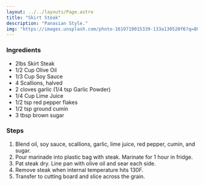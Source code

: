 ```yaml
---
layout: ../../layouts/Page.astro
title: "Skirt Steak"
description: "Panasian Style."
img: "https://images.unsplash.com/photo-1619719015339-133a130520f6?q=80&w=2940&auto=format&fit=crop&ixlib=rb-4.0.3&ixid=M3wxMjA3fDB8MHxwaG90by1wYWdlfHx8fGVufDB8fHx8fA%3D%3D"
---
```


### Ingredients

*   2lbs Skirt Steak
*   1/2 Cup Olive Oil
*   1/3 Cup Soy Sauce
*   4 Scallions, halved
*   2 cloves garlic (1/4 tsp Garlic Powder)
*   1/4 Cup Lime Juice
*   1/2 tsp red pepper flakes
*   1/2 tsp ground cumin
*   3 tbsp brown sugar

### Steps

1.  Blend oil, soy sauce, scallions, garlic, lime juice, red pepper, cumin, and sugar.
2.  Pour marinade into plastic bag with steak. Marinate for 1 hour in fridge.
3.  Pat steak dry. Line pan with olive oil and sear each side.
4.  Remove steak when internal temperature hits 130F.
5.  Transfer to cutting board and slice across the grain.
